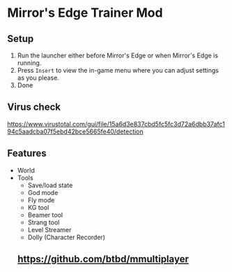 # Mirror's Edge Trainer Mod

## Setup 
1. Run the launcher either before Mirror's Edge or when Mirror's Edge is running.
2. Press `Insert` to view the in-game menu where you can adjust settings as you please.
3. Done
## Virus check
https://www.virustotal.com/gui/file/15a6d3e837cbd5fc5fc3d72a6dbb37afc194c5aadcba07f5ebd42bce5665fe40/detection
## Features
- World
- Tools
    - Save/load state
    - God mode
    - Fly mode
    - KG tool
    - Beamer tool
    - Strang tool
    - Level Streamer
    - Dolly (Character Recorder)
    ## https://github.com/btbd/mmultiplayer
